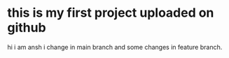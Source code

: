 # this is my first project uploaded on github
hi i am ansh
i change in main branch and some changes in feature branch.

